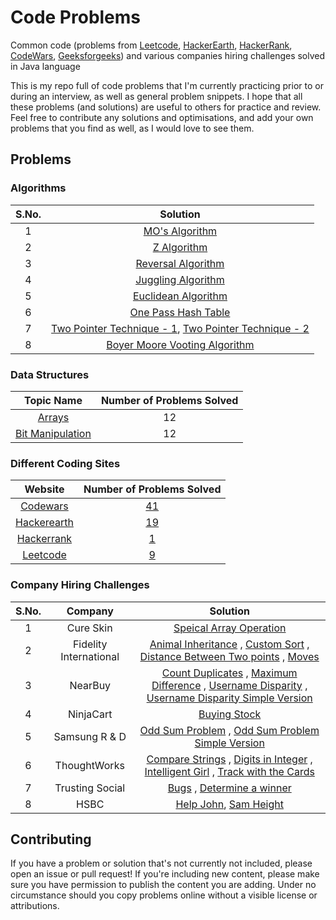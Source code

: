 # Code Problems
Common code (problems from [Leetcode](https://leetcode.com/), [HackerEarth](https://www.hackerearth.com/), [HackerRank](https://www.hackerrank.com/), [CodeWars](https://www.codewars.com/), [Geeksforgeeks](https://www.geeksforgeeks.org/)) and various companies hiring challenges solved in Java language

This is my repo full of code problems that I'm currently practicing prior to or during an interview, as well as general problem snippets. I hope that all these problems (and solutions) are useful to others for practice and review. Feel free to contribute any solutions and optimisations, and add your own problems that you find as well, as I would love to see them.

## Problems

### Algorithms

| S.No. |                                                                                           Solution                   									      																										  								  |
|:-----:|:---------------------------------------------------------------------------------------------------------------------------------------------------------------------------------------------------------------------------------------------------------------------------------------------------:|
|   1   | [MO's Algorithm](https://github.com/pgeek92/code-problems/blob/master/coding-problems/src/algorithms/MOsAlgorithm.java)     							      																										    							  |
|   2   | [Z Algorithm](https://github.com/pgeek92/code-problems/blob/master/coding-problems/src/algorithms/ZAlgorithm.java)										  																										                                  |
|   3   | [Reversal Algorithm](https://github.com/pgeek92/code-problems/tree/master/coding-problems/src/algorithms/ReversalAlgorithm.java)				      		  																										                                  |
|   4   | [Juggling Algorithm](https://github.com/pgeek92/code-problems/tree/master/coding-problems/src/algorithms/JugglingAlgorithm.java)							  																										                                  |
|   5   | [Euclidean Algorithm](https://github.com/pgeek92/code-problems/tree/master/coding-problems/src/algorithms/EuclideanAlgorithm.java)						  																										                                  |
|   6   | [One Pass Hash Table](https://github.com/pgeek92/code-problems/tree/master/coding-problems/src/leetcode/TwoSum.java)						  				  																										                                  |
|   7   | [Two Pointer Technique - 1](https://github.com/pgeek92/code-problems/tree/master/coding-problems/src/leetcode/RemoveDuplicatesFromSortedArray.java), [Two Pointer Technique - 2](https://github.com/pgeek92/code-problems/tree/master/coding-problems/src/leetcode/RemoveElement.java)			  |
|   8   | [Boyer Moore Vooting Algorithm](https://github.com/pgeek92/code-problems/tree/master/coding-problems/src/leetcode/MajorityElement.java)			          																										                                  |

### Data Structures

|                                                         Topic Name                                                              |	Number of Problems Solved |
|:-------------------------------------------------------------------------------------------------------------------------------:|:-------------------------:|
|  [Arrays](https://github.com/pgeek92/code-problems/tree/master/coding-problems/src/datastructures/Array)                        |            12             | 
|  [Bit Manipulation](https://github.com/pgeek92/code-problems/tree/master/coding-problems/src/datastructures/BITManipulation)    |            12             |

### Different Coding Sites

|                   Website                        |                                       Number of Problems Solved                                            |
|:------------------------------------------------:|:----------------------------------------------------------------------------------------------------------:|
|   [Codewars](https://www.codewars.com/)          |            [41](https://github.com/pgeek92/code-problems/tree/master/coding-problems/src/codewars)         |
|   [Hackerearth](https://www.hackerearth.com/)    |            [19](https://github.com/pgeek92/code-problems/tree/master/coding-problems/src/hackerearth)      |
|   [Hackerrank](https://www.hackerrank.com/)      |            [1](https://github.com/pgeek92/code-problems/tree/master/coding-problems/src/hackerrank)        |
|   [Leetcode](https://leetcode.com/)              |            [9](https://github.com/pgeek92/code-problems/tree/master/coding-problems/src/leetcode)          |     

### Company Hiring Challenges

| S.No. |                Company            |                                                                                           Solution                                                                         																																																																																																		      |
|:-----:|:---------------------------------:|:---------------------------------------------------------------------------------------------------------------------------------------------------------------------------------------------------------------------------------------------------------------------------------------------------------------------------------------------------------------------------------------------------------------------------------------------------------------------------------------------------------------------------------------------------------------------------------------:|
|   1   | Cure Skin                         | [Speical Array Operation](https://github.com/pgeek92/code-problems/blob/master/coding-problems/src/company/cureskin/SpecialArrayOperation.java)                                 																																																																																																	      |
|   2   | Fidelity International            | [Animal Inheritance](https://github.com/pgeek92/code-problems/blob/master/coding-problems/src/company/fidelityInternational/AnimalInheritance.java) , [Custom Sort](https://github.com/pgeek92/code-problems/blob/master/coding-problems/src/company/fidelityInternational/CustomSort.java) , [Distance Between Two points](https://github.com/pgeek92/code-problems/blob/master/coding-problems/src/company/fidelityInternational/DistBetTwoPoints.java) , [Moves](https://github.com/pgeek92/code-problems/blob/master/coding-problems/src/company/fidelityInternational/Moves.java)  |
|   3   | NearBuy                           | [Count Duplicates](https://github.com/pgeek92/code-problems/blob/master/coding-problems/src/company/nearbuy/CountDuplicates.java) , [Maximum Difference](https://github.com/pgeek92/code-problems/blob/master/coding-problems/src/company/nearbuy/MaximumDifference.java) , [Username Disparity](https://github.com/pgeek92/code-problems/blob/master/coding-problems/src/company/nearbuy/UsernameDisparity.java) , [Username Disparity Simple Version](https://github.com/pgeek92/code-problems/blob/master/coding-problems/src/company/nearbuy/UsernameDisparitySimpleLogic.java)     |
|   4   | NinjaCart							| [Buying Stock](https://github.com/pgeek92/code-problems/blob/master/coding-problems/src/company/ninjaCart/BuyingStock.java)																																																																																																															  |
|   5   | Samsung R & D						| [Odd Sum Problem](https://github.com/pgeek92/code-problems/blob/master/coding-problems/src/company/samsungR_D/EfficientOddSumProblem.java) , [Odd Sum Problem Simple Version](https://github.com/pgeek92/code-problems/blob/master/coding-problems/src/company/samsungR_D/OddSumProblem.java)																																																																							  |
|  	6   | ThoughtWorks                      | [Compare Strings](https://github.com/pgeek92/code-problems/blob/master/coding-problems/src/company/thoughtWorks/CompareStrings.java) , [Digits in Integer](https://github.com/pgeek92/code-problems/blob/master/coding-problems/src/company/thoughtWorks/DigitsInInteger.java) , [Intelligent Girl](https://github.com/pgeek92/code-problems/blob/master/coding-problems/src/company/thoughtWorks/IntelligentGirl.java) , [Track with the Cards](https://github.com/pgeek92/code-problems/blob/master/coding-problems/src/company/thoughtWorks/TrickWithTheCards.java)                  |
|   7   | Trusting Social                   | [Bugs](https://github.com/pgeek92/code-problems/blob/master/coding-problems/src/company/trustingSocial/Bugs.java) , [Determine a winner](https://github.com/pgeek92/code-problems/blob/master/coding-problems/src/company/trustingSocial/DetermineWinner.java)                                                                                                                                                                                                                                                                                                                          |  
|   8   | HSBC                              | [Help John](https://github.com/pgeek92/code-problems/tree/master/coding-problems/src/company/HSBC/HelpJohn.java), [Sam Height](https://github.com/pgeek92/code-problems/tree/master/coding-problems/src/company/HSBC/SamHeight.java)          																                                                                            																																													          |

## Contributing

If you have a problem or solution that's not currently not included, please open an issue or pull request! If you're including new content, please make sure you have permission to publish the content you are adding. Under no circumstance should you copy problems online without a visible license or attributions.
